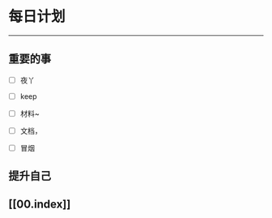 
# 每日计划
---
## 重要的事

- [ ]    夜丫
- [ ]   keep
- [ ]  材料~
- [ ]  文档，
- [ ] 冒烟



## 提升自己

  



## [[00.index]]











